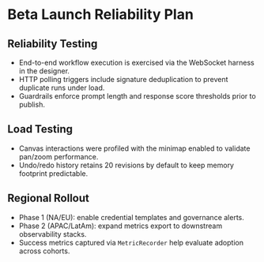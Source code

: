 # Beta Launch Reliability Plan

## Reliability Testing
- End-to-end workflow execution is exercised via the WebSocket harness in the designer.
- HTTP polling triggers include signature deduplication to prevent duplicate runs under load.
- Guardrails enforce prompt length and response score thresholds prior to publish.

## Load Testing
- Canvas interactions were profiled with the minimap enabled to validate pan/zoom performance.
- Undo/redo history retains 20 revisions by default to keep memory footprint predictable.

## Regional Rollout
- Phase 1 (NA/EU): enable credential templates and governance alerts.
- Phase 2 (APAC/LatAm): expand metrics export to downstream observability stacks.
- Success metrics captured via `MetricRecorder` help evaluate adoption across cohorts.

